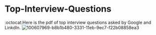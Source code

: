 # Top-Interview-Questions
:octocat:Here is the pdf of top interview questions asked by Google and LinkdIn.
![100607969-b8b1b480-3331-11eb-9ec7-f22b08858ea3](https://user-images.githubusercontent.com/56478257/102706362-3e80aa00-42b7-11eb-91e5-4c3db80fb4f9.png)
